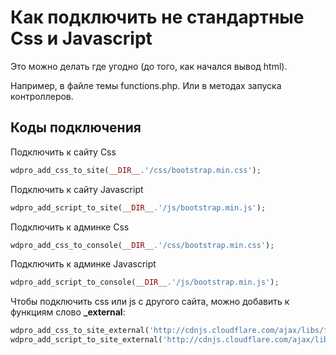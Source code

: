 # Как подключить не стандартные Css и Javascript

Это можно делать где угодно (до того, как начался вывод html).

Например, в файле темы functions.php. Или в методах запуска контроллеров.

## Коды подключения

Подключить к сайту Css

```php
wdpro_add_css_to_site(__DIR__.'/css/bootstrap.min.css');
```

Подключить к сайту Javascript

```php
wdpro_add_script_to_site(__DIR__.'/js/bootstrap.min.js');
```

Подключить к админке Css

```php
wdpro_add_css_to_console(__DIR__.'/css/bootstrap.min.css');
```

Подключить к админке Javascript

```php
wdpro_add_script_to_console(__DIR__.'/js/bootstrap.min.js');
```

Чтобы подключить css или js с другого сайта, можно добавить к функциям слово **_external**:

```php
wdpro_add_css_to_site_external('http://cdnjs.cloudflare.com/ajax/libs/fotorama/4.6.4/fotorama.css');
wdpro_add_script_to_site_external('http://cdnjs.cloudflare.com/ajax/libs/fotorama/4.6.4/fotorama.js');
```

